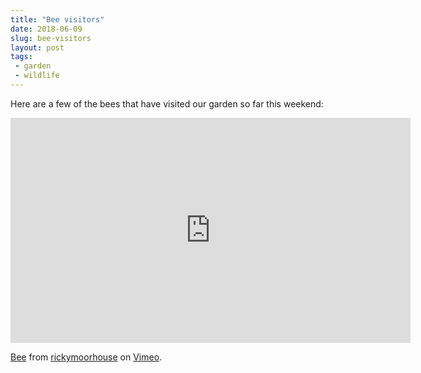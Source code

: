```yaml
---
title: "Bee visitors"
date: 2018-06-09
slug: bee-visitors
layout: post
tags:
 - garden
 - wildlife
---
```


Here are a few of the bees that have visited our garden so far this weekend:

<iframe src="https://player.vimeo.com/video/274342354" width="640" height="360" frameborder="0" webkitallowfullscreen mozallowfullscreen allowfullscreen></iframe>
<p><a href="https://vimeo.com/274342354">Bee</a> from <a href="https://vimeo.com/rickymoorhouse">rickymoorhouse</a> on <a href="https://vimeo.com">Vimeo</a>.</p>

<meta name="twitter:title" content="Bee visitors">
<meta name="twitter:image" content="https://rickymoorhouse.uk/blog/2018/bee-visitors/honey-bee3.jpg">

